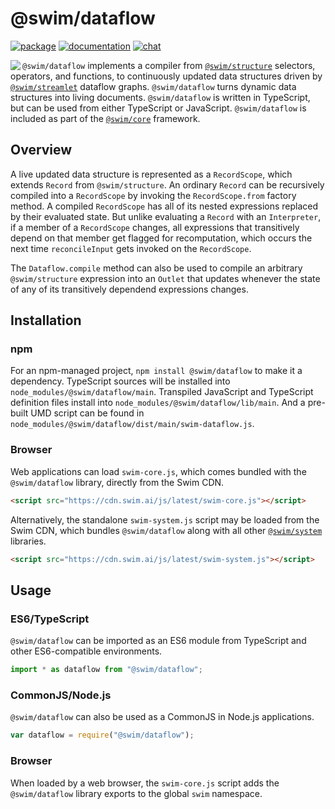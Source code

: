 # @swim/dataflow

[![package](https://img.shields.io/npm/v/@swim/structure.svg)](https://www.npmjs.com/package/@swim/dataflow)
[![documentation](https://img.shields.io/badge/doc-TypeDoc-blue.svg)](http://docs.swim.ai/js/latest/modules/_swim_dataflow.html)
[![chat](https://img.shields.io/badge/chat-Gitter-green.svg)](https://gitter.im/swimos/community)

<a href="https://developer.swim.ai"><img src="https://cdn.swim.ai/images/marlin-blue.svg" align="left"></a>

`@swim/dataflow` implements a compiler from
[`@swim/structure`](https://www.npmjs.com/package/@swim/structure) selectors,
operators, and functions, to continuously updated data structures driven by
[`@swim/streamlet`](https://www.npmjs.com/package/@swim/streamlet) dataflow
graphs.  `@swim/dataflow` turns dynamic data structures into living documents.
`@swim/dataflow` is written in TypeScript, but can be used from either
TypeScript or JavaScript. `@swim/dataflow` is included as part of the
[`@swim/core`](https://www.npmjs.com/package/@swim/core) framework.

## Overview

A live updated data structure is represented as a `RecordScope`, which extends
`Record` from `@swim/structure`.  An ordinary `Record` can be recursively
compiled into a `RecordScope` by invoking the `RecordScope.from` factory method.
A compiled `RecordScope` has all of its nested expressions replaced by their
evaluated state.  But unlike evaluating a `Record` with an `Interpreter`, if a
member of a `RecordScope` changes, all expressions that transitively depend on
that member get flagged for recomputation, which occurs the next time
`reconcileInput` gets invoked on the `RecordScope`.

The `Dataflow.compile` method can also be used to compile an arbitrary
`@swim/structure` expression into an `Outlet` that updates whenever the state
of any of its transitively dependend expressions changes.

## Installation

### npm

For an npm-managed project, `npm install @swim/dataflow` to
make it a dependency. TypeScript sources will be installed into
`node_modules/@swim/dataflow/main`. Transpiled JavaScript and TypeScript
definition files install into `node_modules/@swim/dataflow/lib/main`.
And a pre-built UMD script can be found in
`node_modules/@swim/dataflow/dist/main/swim-dataflow.js`.

### Browser

Web applications can load `swim-core.js`, which comes bundled with the
`@swim/dataflow` library, directly from the Swim CDN.

```html
<script src="https://cdn.swim.ai/js/latest/swim-core.js"></script>
```

Alternatively, the standalone `swim-system.js` script may be loaded
from the Swim CDN, which bundles `@swim/dataflow` along with all other
[`@swim/system`](https://www.npmjs.com/package/@swim/system) libraries.

```html
<script src="https://cdn.swim.ai/js/latest/swim-system.js"></script>
```

## Usage

### ES6/TypeScript

`@swim/dataflow` can be imported as an ES6 module from TypeScript and other
ES6-compatible environments.

```typescript
import * as dataflow from "@swim/dataflow";
```

### CommonJS/Node.js

`@swim/dataflow` can also be used as a CommonJS in Node.js applications.

```javascript
var dataflow = require("@swim/dataflow");
```

### Browser

When loaded by a web browser, the `swim-core.js` script adds the
`@swim/dataflow` library exports to the global `swim` namespace.
